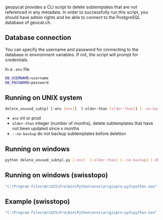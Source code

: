 geopycat provides a CLI script to delete subtemplates that are not referenced in any metadata. In order to successfully
run this script, you should have admin rights and be able to connect to the PostgreSQL database of geocat.ch.

## Database connection
You can specify the username and password for connecting to the database in environment variables.
If not, the script will prompt for credentials.

In a `.env` file
```bash
DB_USERNAME=username
DB_PASSWORD=password
```

## Running on UNIX system
```bash
delete_unused_subtpl [-env [env]]  [-older-than [older-than]] [--no-backup] [-db-user [database username]] [-db-password [database password]]
```

* `env` int or prod
* `older-than` integer (number of months), delete subtemplates that have not been updated since x months
* `--no-backup` do not backup subtemplates before deletion

## Running on windows
```bash
python delete_unused_subtpl.py [-env]  [-older-than] [--no-backup] [-db-user] [-db-password]
```
## Running on windows (swisstopo)
```bash
"C:\Program Files\ArcGIS\Pro\bin\Python\envs\arcgispro-py3\python.exe" "C:\Program Files\ArcGIS\Pro\bin\Python\envs\arcgispro-py3\scripts\delete_unused_subtpl.py" [-env]  [-older-than] [--no-backup] [-db-user] [-db-password]
```
## Example (swisstopo)
```bash
"C:\Program Files\ArcGIS\Pro\bin\Python\envs\arcgispro-py3\python.exe" "C:\Program Files\ArcGIS\Pro\bin\Python\envs\arcgispro-py3\scripts\delete_unused_subtpl.py" -env prod  -older-than 3
```